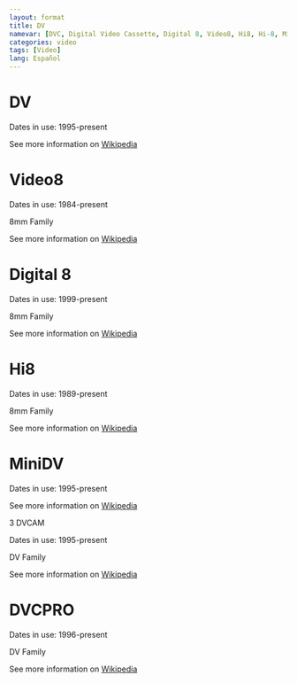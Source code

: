 ```yaml
---
layout: format
title: DV
namevar: [DVC, Digital Video Cassette, Digital 8, Video8, Hi8, Hi-8, MiniDV, DVCAM, DVCPRO]
categories: video
tags: [Video]
lang: Español
---
```


# DV 

Dates in use: 1995-present

See more information on [Wikipedia](https://en.wikipedia.org/wiki/DV)

# Video8

Dates in use: 1984-present

8mm Family

See more information on [Wikipedia](https://en.wikipedia.org/wiki/8_mm_video_format)

# Digital 8

Dates in use: 1999-present

8mm Family

See more information on [Wikipedia](https://en.wikipedia.org/wiki/Digital8)

# Hi8

Dates in use: 1989-present

8mm Family

See more information on [Wikipedia](https://en.wikipedia.org/wiki/8_mm_video_format#Hi8)

# MiniDV

Dates in use: 1995-present

See more information on [Wikipedia](https://en.wikipedia.org/wiki/DV#Magnetic_tape)


3 DVCAM

Dates in use: 1995-present

DV Family

See more information on [Wikipedia](https://en.wikipedia.org/wiki/DV#DVCAM)

# DVCPRO

Dates in use: 1996-present

DV Family

See more information on [Wikipedia](https://en.wikipedia.org/wiki/DV#DVCPRO)
